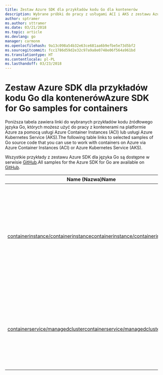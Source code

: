 ```yaml
---
title: Zestaw Azure SDK dla przykładów kodu Go dla kontenerów
description: Wybrane próbki do pracy z usługami ACI i AKS z zestawu Azure SDK dla języka Go.
author: sptramer
ms.author: sttramer
ms.date: 03/21/2018
ms.topic: article
ms.devlang: go
manager: carmonm
ms.openlocfilehash: 9a13c098a54b32e63ce681aa6b9efbe5e73d5bf2
ms.sourcegitcommit: fcc1786d59d2e32c97a9a8e0748e06f564a961bd
ms.translationtype: HT
ms.contentlocale: pl-PL
ms.lasthandoff: 03/23/2018
---
```

# <a name="azure-sdk-for-go-samples-for-containers"></a><span data-ttu-id="96cce-103">Zestaw Azure SDK dla przykładów kodu Go dla kontenerów</span><span class="sxs-lookup"><span data-stu-id="96cce-103">Azure SDK for Go samples for containers</span></span>

<span data-ttu-id="96cce-104">Poniższa tabela zawiera linki do wybranych przykładów kodu źródłowego języka Go, których możesz użyć do pracy z kontenerami na platformie Azure za pomocą usługi Azure Container Instances (ACI) lub usługi Azure Kubernetes Service (AKS).</span><span class="sxs-lookup"><span data-stu-id="96cce-104">The following table links to selected samples of Go source code that you can use to work with containers on Azure via Azure Container Instances (ACI) or Azure Kubernetes Service (AKS).</span></span> 

<span data-ttu-id="96cce-105">Wszystkie przykłady z zestawu Azure SDK dla języka Go są dostępne w serwisie [GitHub](https://github.com/Azure-Samples/azure-sdk-for-go-samples).</span><span class="sxs-lookup"><span data-stu-id="96cce-105">All samples for the Azure SDK for Go are available on [GitHub](https://github.com/Azure-Samples/azure-sdk-for-go-samples).</span></span>

| <span data-ttu-id="96cce-106">Name (Nazwa)</span><span class="sxs-lookup"><span data-stu-id="96cce-106">Name</span></span> | <span data-ttu-id="96cce-107">Opis</span><span class="sxs-lookup"><span data-stu-id="96cce-107">Description</span></span> |
|------|-------------|
| [<span data-ttu-id="96cce-108">containerinstance/containerinstance</span><span class="sxs-lookup"><span data-stu-id="96cce-108">containerinstance/containerinstance</span></span>](https://github.com/Azure-Samples/azure-sdk-for-go-samples/blob/master/containerinstance/containerinstance.go) | <span data-ttu-id="96cce-109">Praca z grupami kontenerów w usłudze Azure Container Instances.</span><span class="sxs-lookup"><span data-stu-id="96cce-109">Work with container groups in Azure Container Instances.</span></span> <span data-ttu-id="96cce-110">Tworzenie i modyfikowanie kontenerów w grupie usługi ACI.</span><span class="sxs-lookup"><span data-stu-id="96cce-110">Create and modify containers in an ACI group.</span></span> |
| [<span data-ttu-id="96cce-111">containerservice/managedcluster</span><span class="sxs-lookup"><span data-stu-id="96cce-111">containerservice/managedcluster</span></span>](https://github.com/Azure-Samples/azure-sdk-for-go-samples/blob/master/containerservice/managedcluster.go) | <span data-ttu-id="96cce-112">Tworzenie, usuwanie i sprawdzanie klientów usługi Azure Kubernetes Service (AKS).</span><span class="sxs-lookup"><span data-stu-id="96cce-112">Create, delete, and inspect Azure Kubernetes Service (AKS) clients.</span></span> |
